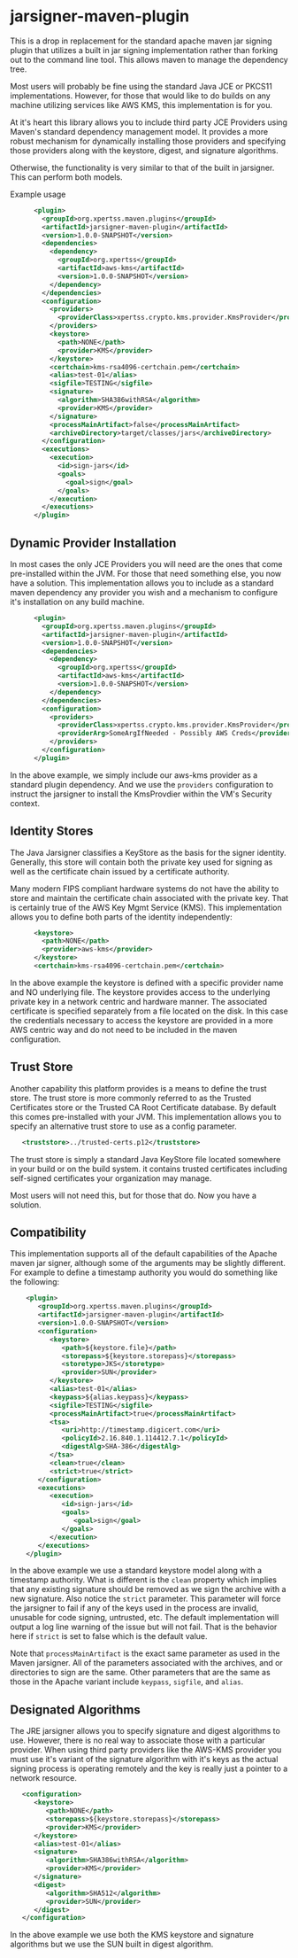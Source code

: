 # jarsigner-maven-plugin

This is a drop in replacement for the standard apache maven jar signing plugin that utilizes a built
in jar signing implementation rather than forking out to the command line tool. This allows maven to
manage the dependency tree. 

Most users will probably be fine using the standard Java JCE or PKCS11 implementations. However, for
those that would like to do builds on any machine utilizing services like AWS KMS, this implementation
is for you.

At it's heart this library allows you to include third party JCE Providers using Maven's standard 
dependency management model. It provides a more robust mechanism for dynamically installing those 
providers and specifying those providers along with the keystore, digest, and signature algorithms.

Otherwise, the functionality is very similar to that of the built in jarsigner. This can perform
both models.

Example usage
```xml
      <plugin>
        <groupId>org.xpertss.maven.plugins</groupId>
        <artifactId>jarsigner-maven-plugin</artifactId>
        <version>1.0.0-SNAPSHOT</version>
        <dependencies>
          <dependency>
            <groupId>org.xpertss</groupId>
            <artifactId>aws-kms</artifactId>
            <version>1.0.0-SNAPSHOT</version>
          </dependency>
        </dependencies>
        <configuration>
          <providers>
            <providerClass>xpertss.crypto.kms.provider.KmsProvider</providerClass>
          </providers>
          <keystore>
            <path>NONE</path>
            <provider>KMS</provider>
          </keystore>
          <certchain>kms-rsa4096-certchain.pem</certchain>
          <alias>test-01</alias>
          <sigfile>TESTING</sigfile>
          <signature>
            <algorithm>SHA386withRSA</algorithm>
            <provider>KMS</provider>
          </signature>
          <processMainArtifact>false</processMainArtifact>
          <archiveDirectory>target/classes/jars</archiveDirectory>
        </configuration>
        <executions>
          <execution>
            <id>sign-jars</id>
            <goals>
              <goal>sign</goal>
            </goals>
          </execution>
        </executions>
      </plugin>
```
             
Dynamic Provider Installation
-----------------------------

In most cases the only JCE Providers you will need are the ones that come pre-installed within the JVM.
For those that need something else, you now have a solution. This implementation allows you to include
as a standard maven dependency any provider you wish and a mechanism to configure it's installation on
any build machine.

```xml
      <plugin>
        <groupId>org.xpertss.maven.plugins</groupId>
        <artifactId>jarsigner-maven-plugin</artifactId>
        <version>1.0.0-SNAPSHOT</version>
        <dependencies>
          <dependency>
            <groupId>org.xpertss</groupId>
            <artifactId>aws-kms</artifactId>
            <version>1.0.0-SNAPSHOT</version>
          </dependency>
        </dependencies>
        <configuration>
          <providers>
            <providerClass>xpertss.crypto.kms.provider.KmsProvider</providerClass>
            <providerArg>SomeArgIfNeeded - Possibly AWS Creds</providerArg>
          </providers>
        </configuration>
      </plugin>
```

In the above example, we simply include our aws-kms provider as a standard plugin dependency. And we
use the `providers` configuration to instruct the jarsigner to install the KmsProvdier within the
VM's Security context.


Identity Stores
---------------

The Java Jarsigner classifies a KeyStore as the basis for the signer identity. Generally, this
store will contain both the private key used for signing as well as the certificate chain issued
by a certificate authority.

Many modern FIPS compliant hardware systems do not have the ability to store and maintain the
certificate chain associated with the private key. That is certainly true of the AWS Key Mgmt
Service  (KMS). This implementation allows you to define both parts of the identity independently:

```xml
      <keystore>
        <path>NONE</path>
        <provider>aws-kms</provider>
      </keystore>
      <certchain>kms-rsa4096-certchain.pem</certchain>
```

In the above example the keystore is defined with a specific provider name and NO underlying file.
The keystore provides access to the underlying private key in a network centric and hardware manner.
The associated certificate is specified separately from a file located on the disk. In this case the
credentials necessary to access the keystore are provided in a more AWS centric way and do not need
to be included in the maven configuration.


Trust Store
-----------

Another capability this platform provides is a means to define the trust store. The trust store
is more commonly referred to as the Trusted Certificates store or the Trusted CA Root Certificate
database. By default this comes pre-installed with your JVM. This implementation allows you to
specify an alternative trust store to use as a config parameter.

```xml
   <truststore>../trusted-certs.p12</truststore>
```

The trust store is simply a standard Java KeyStore file located somewhere in your build or on the
build system. it contains trusted certificates including self-signed certificates your organization
may manage.

Most users will not need this, but for those that do. Now you have a solution.


Compatibility
-------------

This implementation supports all of the default capabilities of the Apache maven jar signer, although
some of the arguments may be slightly different. For example to define a timestamp authority you would
do something like the following:

```xml
    <plugin>
       <groupId>org.xpertss.maven.plugins</groupId>
       <artifactId>jarsigner-maven-plugin</artifactId>
       <version>1.0.0-SNAPSHOT</version>
       <configuration>
          <keystore>
             <path>${keystore.file}</path>
             <storepass>${keystore.storepass}</storepass>
             <storetype>JKS</storetype>
             <provider>SUN</provider>
          </keystore>
          <alias>test-01</alias>
          <keypass>${alias.keypass}</keypass>
          <sigfile>TESTING</sigfile>
          <processMainArtifact>true</processMainArtifact>
          <tsa>
             <uri>http://timestamp.digicert.com</uri>
             <policyId>2.16.840.1.114412.7.1</policyId>
             <digestAlg>SHA-386</digestAlg>
          </tsa>
          <clean>true</clean>
          <strict>true</strict>
       </configuration>
       <executions>
          <execution>
             <id>sign-jars</id>
             <goals>
                <goal>sign</goal>
             </goals>
          </execution>
       </executions>
    </plugin>
```

In the above example we use a standard keystore model along with a timestamp authority. What is different is the
`clean` property which implies that any existing signature should be removed as we sign the archive with a new
signature. Also notice the `strict` parameter. This parameter will force the jarsigner to fail if any of the 
keys used in the process are invalid, unusable for code signing, untrusted, etc. The default implementation will
output a log line warning of the issue but will not fail. That is the behavior here if `strict` is set to false
which is the default value.

Note that `processMainArtifact` is the exact same parameter as used in the Maven jarsigner. All of the parameters
associated with the archives, and or directories to sign are the same. Other parameters that are the same as 
those in the Apache variant include `keypass`, `sigfile`, and `alias`.


Designated Algorithms
---------------------

The JRE jarsigner allows you to specify signature and digest algorithms to use. However, there is no real way to
associate those with a particular provider. When using third party providers like the AWS-KMS provider you must
use it's variant of the signature algorithm with it's keys as the actual signing process is operating remotely
and the key is really just a pointer to a network resource.

```xml
   <configuration>
      <keystore>
         <path>NONE</path>
         <storepass>${keystore.storepass}</storepass>
         <provider>KMS</provider>
      </keystore>
      <alias>test-01</alias>
      <signature>
         <algorithm>SHA386withRSA</algorithm>
         <provider>KMS</provider>
      </signature>
      <digest>
         <algorithm>SHA512</algorithm>
         <provider>SUN</provider>
      </digest>
   </configuration>
```

In the above example we use both the KMS keystore and signature algorithms but we use the SUN built in
digest algorithm.
